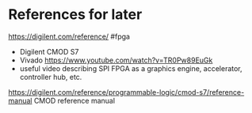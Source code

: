 # References for later
https://digilent.com/reference/ #fpga
- Digilent CMOD S7
- Vivado
https://www.youtube.com/watch?v=TR0Pw89EuGk 
- useful video describing SPI
FPGA as a graphics engine, accelerator, controller hub, etc.

https://digilent.com/reference/programmable-logic/cmod-s7/reference-manual
CMOD reference manual
